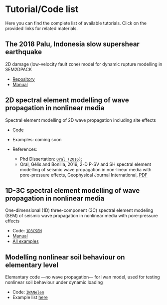# Tutorial/Code list
Here you can find the complete list of available tutorials. Click on the provided links for related materials.


## The 2018 Palu, Indonesia slow supershear earthquake 
2D damage (low-velocity fault zone) model for dynamic rupture modelling in SEM2DPACK

* [Repository](https://github.com/elifo/damaged_fault)
* [Manual](https://github.com/elifo/damaged_fault/blob/master/README.md)


## 2D spectral element modelling of wave propagation in nonlinear media
Spectral element modelling of 2D wave propagation including site effects

* [Code](https://github.com/jpampuero/sem2dpack/tree/iwan)
* Examples: coming soon
* References: 

    * Phd Dissertation: [`Oral (2016)`](https://tel.archives-ouvertes.fr/tel-01562279);
    * Oral, Gélis and Bonilla, 2019, 2-D P-SV and SH spectral element modelling of seismic wave propagation in non-linear media with pore-pressure effects, Geophysical Journal International, [PDF](https://eartharxiv.org/repository/view/1954/)


## 1D-3C spectral element modelling of wave propagation in nonlinear media
One-dimensional (1D) three-component (3C) spectral element modeling (SEM) of seismic wave propagation in nonlinear media with pore-pressure effects

* Code: [`1D3CSEM`](https://github.com/elifo/1D3CSEM)
* [Manual](https://github.com/elifo/1D3CSEM/blob/main/MANUAL/manual.pdf)
* [All examples](https://github.com/elifo/1D3CSEM/tree/main/EXAMPLES)


## Modelling nonlinear soil behaviour on elementary level
Elemantary code —no wave propagation— for Iwan model, used for testing nonlinear soil behaviour under dynamic loading

* Code: [`IWANelem`](https://github.com/elifo/IWANelem)
* Example list [here](https://github.com/elifo/IWANelem/blob/master/README.md)


